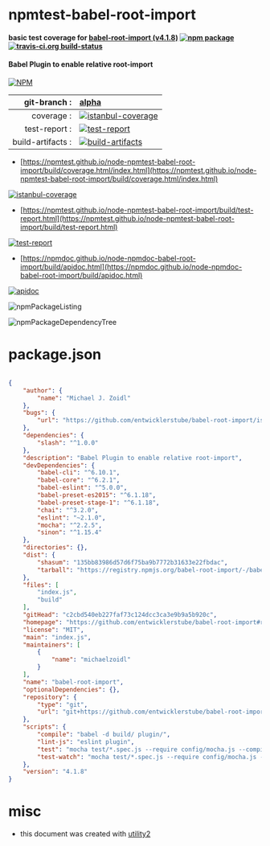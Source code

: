 # npmtest-babel-root-import

#### basic test coverage for  [babel-root-import (v4.1.8)](https://github.com/entwicklerstube/babel-root-import#readme)  [![npm package](https://img.shields.io/npm/v/npmtest-babel-root-import.svg?style=flat-square)](https://www.npmjs.org/package/npmtest-babel-root-import) [![travis-ci.org build-status](https://api.travis-ci.org/npmtest/node-npmtest-babel-root-import.svg)](https://travis-ci.org/npmtest/node-npmtest-babel-root-import)

#### Babel Plugin to enable relative root-import

[![NPM](https://nodei.co/npm/babel-root-import.png?downloads=true&downloadRank=true&stars=true)](https://www.npmjs.com/package/babel-root-import)

| git-branch : | [alpha](https://github.com/npmtest/node-npmtest-babel-root-import/tree/alpha)|
|--:|:--|
| coverage : | [![istanbul-coverage](https://npmtest.github.io/node-npmtest-babel-root-import/build/coverage.badge.svg)](https://npmtest.github.io/node-npmtest-babel-root-import/build/coverage.html/index.html)|
| test-report : | [![test-report](https://npmtest.github.io/node-npmtest-babel-root-import/build/test-report.badge.svg)](https://npmtest.github.io/node-npmtest-babel-root-import/build/test-report.html)|
| build-artifacts : | [![build-artifacts](https://npmtest.github.io/node-npmtest-babel-root-import/glyphicons_144_folder_open.png)](https://github.com/npmtest/node-npmtest-babel-root-import/tree/gh-pages/build)|

- [https://npmtest.github.io/node-npmtest-babel-root-import/build/coverage.html/index.html](https://npmtest.github.io/node-npmtest-babel-root-import/build/coverage.html/index.html)

[![istanbul-coverage](https://npmtest.github.io/node-npmtest-babel-root-import/build/screenCapture.buildCi.browser.%252Ftmp%252Fbuild%252Fcoverage.lib.html.png)](https://npmtest.github.io/node-npmtest-babel-root-import/build/coverage.html/index.html)

- [https://npmtest.github.io/node-npmtest-babel-root-import/build/test-report.html](https://npmtest.github.io/node-npmtest-babel-root-import/build/test-report.html)

[![test-report](https://npmtest.github.io/node-npmtest-babel-root-import/build/screenCapture.buildCi.browser.%252Ftmp%252Fbuild%252Ftest-report.html.png)](https://npmtest.github.io/node-npmtest-babel-root-import/build/test-report.html)

- [https://npmdoc.github.io/node-npmdoc-babel-root-import/build/apidoc.html](https://npmdoc.github.io/node-npmdoc-babel-root-import/build/apidoc.html)

[![apidoc](https://npmdoc.github.io/node-npmdoc-babel-root-import/build/screenCapture.buildCi.browser.%252Ftmp%252Fbuild%252Fapidoc.html.png)](https://npmdoc.github.io/node-npmdoc-babel-root-import/build/apidoc.html)

![npmPackageListing](https://npmtest.github.io/node-npmtest-babel-root-import/build/screenCapture.npmPackageListing.svg)

![npmPackageDependencyTree](https://npmtest.github.io/node-npmtest-babel-root-import/build/screenCapture.npmPackageDependencyTree.svg)



# package.json

```json

{
    "author": {
        "name": "Michael J. Zoidl"
    },
    "bugs": {
        "url": "https://github.com/entwicklerstube/babel-root-import/issues"
    },
    "dependencies": {
        "slash": "^1.0.0"
    },
    "description": "Babel Plugin to enable relative root-import",
    "devDependencies": {
        "babel-cli": "^6.10.1",
        "babel-core": "^6.2.1",
        "babel-eslint": "^5.0.0",
        "babel-preset-es2015": "^6.1.18",
        "babel-preset-stage-1": "^6.1.18",
        "chai": "^3.2.0",
        "eslint": "~2.1.0",
        "mocha": "^2.2.5",
        "sinon": "^1.15.4"
    },
    "directories": {},
    "dist": {
        "shasum": "135bb83986d57d6f75ba9b7772b31633e22fbdac",
        "tarball": "https://registry.npmjs.org/babel-root-import/-/babel-root-import-4.1.8.tgz"
    },
    "files": [
        "index.js",
        "build"
    ],
    "gitHead": "c2cbd540eb227faf73c124dcc3ca3e9b9a5b920c",
    "homepage": "https://github.com/entwicklerstube/babel-root-import#readme",
    "license": "MIT",
    "main": "index.js",
    "maintainers": [
        {
            "name": "michaelzoidl"
        }
    ],
    "name": "babel-root-import",
    "optionalDependencies": {},
    "repository": {
        "type": "git",
        "url": "git+https://github.com/entwicklerstube/babel-root-import.git"
    },
    "scripts": {
        "compile": "babel -d build/ plugin/",
        "lint-js": "eslint plugin",
        "test": "mocha test/*.spec.js --require config/mocha.js --compilers js:babel-core/register",
        "test-watch": "mocha test/*.spec.js --require config/mocha.js --compilers js:babel-core/register --watch"
    },
    "version": "4.1.8"
}
```



# misc
- this document was created with [utility2](https://github.com/kaizhu256/node-utility2)
